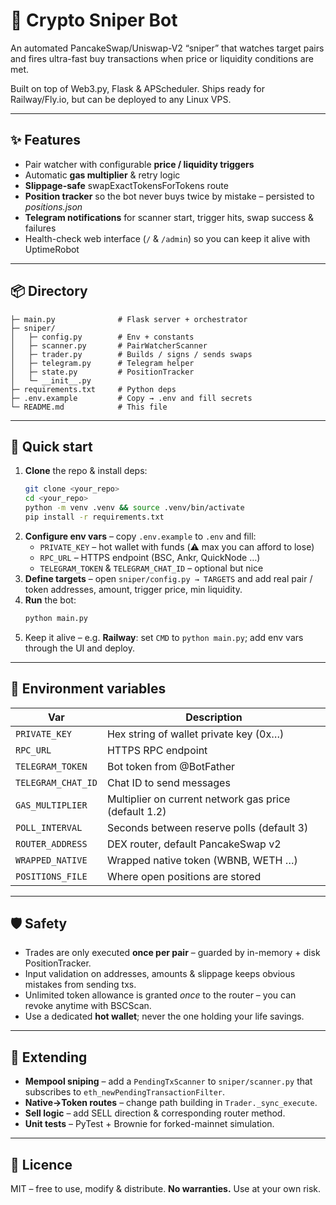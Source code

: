 # 🏹 Crypto Sniper Bot

An automated PancakeSwap/Uniswap-V2 “sniper” that watches target pairs and fires ultra-fast buy transactions when price or liquidity conditions are met.

Built on top of Web3.py, Flask & APScheduler.  Ships ready for Railway/Fly.io, but can be deployed to any Linux VPS.

---

## ✨ Features

* Pair watcher with configurable **price / liquidity triggers**
* Automatic **gas multiplier** & retry logic
* **Slippage-safe** swapExactTokensForTokens route
* **Position tracker** so the bot never buys twice by mistake – persisted to *positions.json*
* **Telegram notifications** for scanner start, trigger hits, swap success & failures
* Health-check web interface (`/` & `/admin`) so you can keep it alive with UptimeRobot

---

## 📦 Directory

```text
├─ main.py              # Flask server + orchestrator
├─ sniper/
│   ├─ config.py        # Env + constants
│   ├─ scanner.py       # PairWatcherScanner
│   ├─ trader.py        # Builds / signs / sends swaps
│   ├─ telegram.py      # Telegram helper
│   ├─ state.py         # PositionTracker
│   └─ __init__.py
├─ requirements.txt     # Python deps
├─ .env.example         # Copy → .env and fill secrets
└─ README.md            # This file
```

---

## 🚀 Quick start

1. **Clone** the repo & install deps:
   ```bash
   git clone <your_repo>
   cd <your_repo>
   python -m venv .venv && source .venv/bin/activate
   pip install -r requirements.txt
   ```
2. **Configure env vars** – copy `.env.example` to `.env` and fill:
   * `PRIVATE_KEY` – hot wallet with funds (⚠️ max you can afford to lose)
   * `RPC_URL` – HTTPS endpoint (BSC, Ankr, QuickNode …)
   * `TELEGRAM_TOKEN` & `TELEGRAM_CHAT_ID` – optional but nice
3. **Define targets** – open `sniper/config.py → TARGETS` and add real pair / token addresses, amount, trigger price, min liquidity.
4. **Run** the bot:
   ```bash
   python main.py
   ```
5. Keep it alive – e.g. **Railway**: set `CMD` to `python main.py`; add env vars through the UI and deploy.

---

## 🔑 Environment variables

| Var | Description |
|-----|-------------|
| `PRIVATE_KEY` | Hex string of wallet private key (0x…) |
| `RPC_URL` | HTTPS RPC endpoint |
| `TELEGRAM_TOKEN` | Bot token from @BotFather |
| `TELEGRAM_CHAT_ID` | Chat ID to send messages |
| `GAS_MULTIPLIER` | Multiplier on current network gas price (default 1.2) |
| `POLL_INTERVAL` | Seconds between reserve polls (default 3) |
| `ROUTER_ADDRESS` | DEX router, default PancakeSwap v2 |
| `WRAPPED_NATIVE` | Wrapped native token (WBNB, WETH …) |
| `POSITIONS_FILE` | Where open positions are stored |

---

## 🛡️ Safety

* Trades are only executed **once per pair** – guarded by in-memory + disk PositionTracker.
* Input validation on addresses, amounts & slippage keeps obvious mistakes from sending txs.
* Unlimited token allowance is granted *once* to the router – you can revoke anytime with BSCScan.
* Use a dedicated **hot wallet**; never the one holding your life savings.

---

## 🧩 Extending

* **Mempool sniping** – add a `PendingTxScanner` to `sniper/scanner.py` that subscribes to `eth_newPendingTransactionFilter`.
* **Native→Token routes** – change path building in `Trader._sync_execute`.
* **Sell logic** – add SELL direction & corresponding router method.
* **Unit tests** – PyTest + Brownie for forked-mainnet simulation.

---

## 📜 Licence

MIT – free to use, modify & distribute.  **No warranties.** Use at your own risk.
